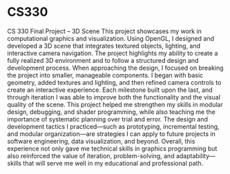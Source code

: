 # CS330

CS 330 Final Project – 3D Scene
This project showcases my work in computational graphics and visualization. Using OpenGL, I designed and developed a 3D scene that integrates textured objects, lighting, and interactive camera navigation. The project highlights my ability to create a fully realized 3D environment and to follow a structured design and development process.
When approaching the design, I focused on breaking the project into smaller, manageable components. I began with basic geometry, added textures and lighting, and then refined camera controls to create an interactive experience. Each milestone built upon the last, and through iteration I was able to improve both the functionality and the visual quality of the scene.
This project helped me strengthen my skills in modular design, debugging, and shader programming, while also teaching me the importance of systematic planning over trial and error. The design and development tactics I practiced—such as prototyping, incremental testing, and modular organization—are strategies I can apply to future projects in software engineering, data visualization, and beyond.
Overall, this experience not only gave me technical skills in graphics programming but also reinforced the value of iteration, problem-solving, and adaptability—skills that will serve me well in my educational and professional path.

